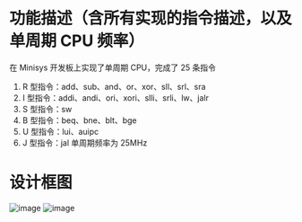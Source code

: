 # 功能描述（含所有实现的指令描述，以及单周期 CPU 频率）
在 Minisys 开发板上实现了单周期 CPU，完成了 25 条指令
1. R 型指令：add、sub、and、or、xor、sll、srl、sra
2. I 型指令：addi、andi、ori、xori、slli、srli、lw、jalr
3. S 型指令：sw
4. B 型指令：beq、bne、blt、bge
5. U 型指令：lui、auipc
6. J 型指令：jal
单周期频率为 25MHz

# 设计框图
![image](https://github.com/HITszzzq/COMP2012_lab/assets/74006311/5f4e07d5-bf3f-4484-9029-f6c8c1611455)
![image](https://github.com/HITszzzq/COMP2012_lab/assets/74006311/df6912a7-280c-49d8-bdb4-b358cf1316ed)
